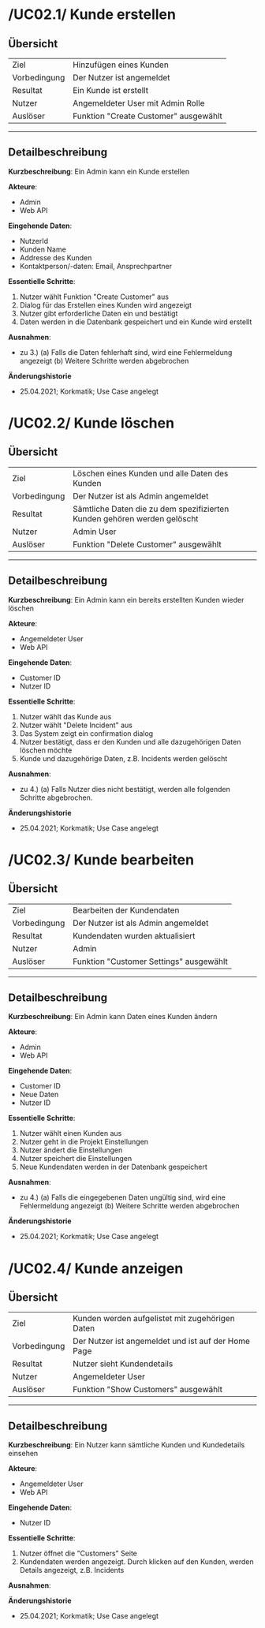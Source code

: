 # /UC02.1/ Kunde erstellen

## Übersicht

  |||
 ---------------|---------------------------------------------------------------
  Ziel          | Hinzufügen eines Kunden
  Vorbedingung  | Der Nutzer ist angemeldet
  Resultat      | Ein Kunde ist erstellt
  Nutzer        | Angemeldeter User mit Admin Rolle
  Auslöser      | Funktion "Create Customer" ausgewählt
  ------------------------------------------------------------------------------

## Detailbeschreibung

**Kurzbeschreibung**: Ein Admin kann ein Kunde erstellen

**Akteure**:
* Admin
* Web API

**Eingehende Daten**:
* NutzerId
* Kunden Name
* Addresse des Kunden
* Kontaktperson/-daten: Email, Ansprechpartner

**Essentielle Schritte**:
1. Nutzer wählt Funktion "Create Customer" aus
2. Dialog für das Erstellen eines Kunden wird angezeigt
3. Nutzer gibt erforderliche Daten ein und bestätigt
4. Daten werden in die Datenbank gespeichert und ein Kunde wird erstellt

**Ausnahmen**:
- zu 3.) (a) Falls die Daten fehlerhaft sind, wird eine Fehlermeldung angezeigt (b) Weitere Schritte werden abgebrochen

**Änderungshistorie**
* 25.04.2021; Korkmatik; Use Case angelegt

# /UC02.2/ Kunde löschen

## Übersicht

  |||
 ---------------|---------------------------------------------------------------
  Ziel          | Löschen eines Kunden und alle Daten des Kunden
  Vorbedingung  | Der Nutzer ist als Admin angemeldet
  Resultat      | Sämtliche Daten die zu dem spezifizierten Kunden gehören werden gelöscht
  Nutzer        | Admin User
  Auslöser      | Funktion "Delete Customer" ausgewählt
  ------------------------------------------------------------------------------

## Detailbeschreibung

**Kurzbeschreibung**: Ein Admin kann ein bereits erstellten Kunden wieder löschen

**Akteure**:
* Angemeldeter User
* Web API

**Eingehende Daten**:
* Customer ID
* Nutzer ID

**Essentielle Schritte**:
1. Nutzer wählt das Kunde aus
2. Nutzer wählt "Delete Incident" aus
3. Das System zeigt ein confirmation dialog
4. Nutzer bestätigt, dass er den Kunden und alle dazugehörigen Daten löschen möchte
5. Kunde und dazugehörige Daten, z.B. Incidents werden gelöscht

**Ausnahmen**:
- zu 4.) (a) Falls Nutzer dies nicht bestätigt, werden alle folgenden Schritte abgebrochen.

**Änderungshistorie**
* 25.04.2021; Korkmatik; Use Case angelegt

# /UC02.3/ Kunde bearbeiten

## Übersicht

  |||
 ---------------|---------------------------------------------------------------
  Ziel          | Bearbeiten der Kundendaten
  Vorbedingung  | Der Nutzer ist als Admin angemeldet
  Resultat      | Kundendaten wurden aktualisiert
  Nutzer        | Admin
  Auslöser      | Funktion "Customer Settings" ausgewählt
  ------------------------------------------------------------------------------

## Detailbeschreibung

**Kurzbeschreibung**: Ein Admin kann Daten eines Kunden ändern

**Akteure**:
* Admin
* Web API

**Eingehende Daten**:
* Customer ID
* Neue Daten
* Nutzer ID

**Essentielle Schritte**:
1. Nutzer wählt einen Kunden aus
2. Nutzer geht in die Projekt Einstellungen
3. Nutzer ändert die Einstellungen
4. Nutzer speichert die Einstellungen
5. Neue Kundendaten werden in der Datenbank gespeichert

**Ausnahmen**:
- zu 4.) (a) Falls die eingegebenen Daten ungültig sind, wird eine Fehlermeldung angezeigt (b) Weitere Schritte werden abgebrochen

**Änderungshistorie**
* 25.04.2021; Korkmatik; Use Case angelegt

# /UC02.4/ Kunde anzeigen

## Übersicht

  |||
 ---------------|---------------------------------------------------------------
  Ziel          | Kunden werden aufgelistet mit zugehörigen Daten
  Vorbedingung  | Der Nutzer ist angemeldet und ist auf der Home Page
  Resultat      | Nutzer sieht Kundendetails
  Nutzer        | Angemeldeter User
  Auslöser      | Funktion "Show Customers" ausgewählt
  ------------------------------------------------------------------------------

## Detailbeschreibung

**Kurzbeschreibung**: Ein Nutzer kann sämtliche Kunden und Kundedetails einsehen

**Akteure**:
* Angemeldeter User
* Web API

**Eingehende Daten**:
* Nutzer ID

**Essentielle Schritte**:
1. Nutzer öffnet die "Customers" Seite
2. Kundendaten werden angezeigt. Durch klicken auf den Kunden, werden Details angezeigt, z.B. Incidents

**Ausnahmen**:

**Änderungshistorie**
* 25.04.2021; Korkmatik; Use Case angelegt
